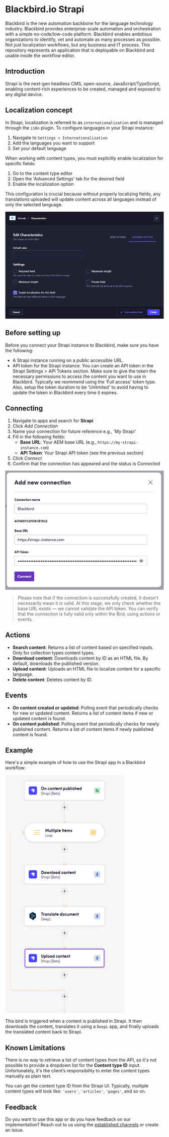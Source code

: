 # Blackbird.io Strapi

Blackbird is the new automation backbone for the language technology industry. Blackbird provides enterprise-scale automation and orchestration with a simple no-code/low-code platform. Blackbird enables ambitious organizations to identify, vet and automate as many processes as possible. Not just localization workflows, but any business and IT process. This repository represents an application that is deployable on Blackbird and usable inside the workflow editor.

## Introduction

<!-- begin docs -->

Strapi is the next-gen headless CMS, open-source, JavaScript/TypeScript, enabling content-rich experiences to be created, managed and exposed to any digital device.

## Localization concept

In Strapi, localization is referred to as `internationalization` and is managed through the `i18n` plugin. To configure languages in your Strapi instance:

1. Navigate to `Settings > Internationalization`
2. Add the languages you want to support
3. Set your default language

When working with content types, you must explicitly enable localization for specific fields:
1. Go to the content type editor
2. Open the 'Advanced Settings' tab for the desired field
3. Enable the localization option

This configuration is crucial because without properly localizing fields, any translations uploaded will update content across all languages instead of only the selected language.

![Strapi i18n settings](docs/images/localization_field.png)

## Before setting up

Before you connect your Strapi instance to Blackbird, make sure you have the following:

- A Strapi instance running on a public accessible URL. 
- API token for the Strapi instance. You can create an API token in the Strapi Settings > API Tokens section. Make sure to give the token the necessary permissions to access the content you want to use in Blackbird. Typically we reommend using the 'Full access' token type. Also, setup the token duration to be 'Unlimited' to avoid having to update the token in Blackbird every time it expires.

## Connecting

1. Navigate to apps and search for **Strapi**
2. Click _Add Connection_
3. Name your connection for future reference e.g., 'My Strapi'
4. Fill in the following fields:
   - **Base URL**: Your AEM base URL (e.g., `https://my-strapi-instance.com`)
   - **API Token**: Your Strapi API token (see the previous section)
5. Click _Connect_
6. Confirm that the connection has appeared and the status is _Connected_

![connection](docs/images/connection.png)

> Please note that if the connection is successfully created, it doesn't necessarily mean it is valid. At this stage, we only check whether the base URL exists — we cannot validate the API token. You can verify that the connection is fully valid only within the Bird, using actions or events.

## Actions

- **Search content**: Returns a list of content based on specified inputs. Only for collection types content types.
- **Download content**: Downloads content by ID as an HTML file. By default, downloads the published version.
- **Upload content**: Uploads an HTML file to localize content for a specific language.
- **Delete content**: Deletes content by ID.

## Events

- **On content created or updated**: Polling event that periodically checks for new or updated content. Returns a list of content items if new or updated content is found.
- **On content published**: Polling event that periodically checks for newly published content. Returns a list of content items if newly published content is found.

## Example

Here's a simple example of how to use the Strapi app in a Blackbird workflow:

![example](docs/images/example.png)

This bird is triggered when a content is published in Strapi. It then downloads the content, translates it using a `DeepL` app, and finally uploads the translated content back to Strapi.

## Known Limitations

There is no way to retrieve a list of content types from the API, so it's not possible to provide a dropdown list for the **Content type ID** input. Unfortunately, it's the client’s responsibility to enter the content types manually as plain text.

You can get the content type ID from the Strapi UI. Typically, multiple content types will look like: `'users'`, `'articles'`, `'pages'`, and so on.

## Feedback

Do you want to use this app or do you have feedback on our implementation? Reach out to us using the [established channels](https://www.blackbird.io/) or create an issue.

<!-- end docs -->
